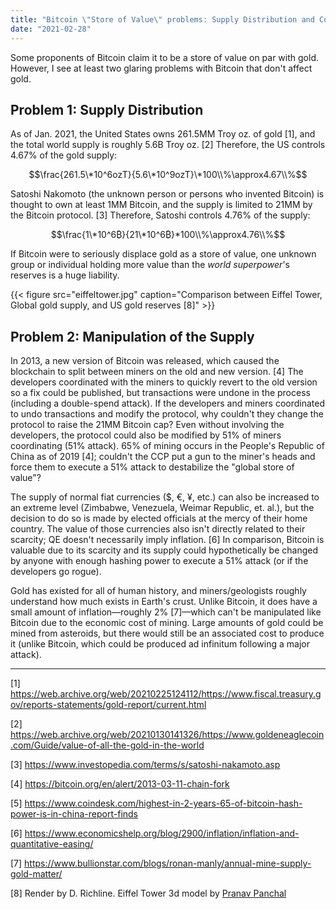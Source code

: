 ```yaml
---
title: "Bitcoin \"Store of Value\" problems: Supply Distribution and Control"
date: "2021-02-28"
---
```


Some proponents of Bitcoin claim it to be a store of value on par with gold. However, I see at least two glaring problems with Bitcoin that don't affect gold. 

## Problem 1: Supply Distribution

As of Jan. 2021, the United States owns 261.5MM Troy oz. of gold [1], and the total world supply is roughly 5.6B Troy oz. [2] Therefore, the US controls 4.67% of the gold supply: 

$$\frac{261.5\*10^6ozT}{5.6\*10^9ozT}\*100\\%\approx4.67\\%$$

Satoshi Nakomoto (the unknown person or persons who invented Bitcoin) is thought to own at least 1MM Bitcoin, and the supply is limited to 21MM by the Bitcoin protocol. [3] Therefore, Satoshi controls 4.76% of the supply:

$$\frac{1\*10^6₿}{21\*10^6₿}*100\\%\approx4.76\\%$$

If Bitcoin were to seriously displace gold as a store of value, one unknown group or individual holding more value than the *world superpower*'s reserves is a huge liability.

{{< figure src="eiffeltower.jpg" caption="Comparison between Eiffel Tower, Global gold supply, and US gold reserves [8]" >}}

## Problem 2: Manipulation of the Supply

In 2013, a new version of Bitcoin was released, which caused the blockchain to split between miners on the old and new version. [4] The developers coordinated with the miners to quickly revert to the old version so a fix could be published, but transactions were undone in the process (including a double-spend attack). If the developers and miners coordinated to undo transactions and modify the protocol, why couldn't they change the protocol to raise the 21MM Bitcoin cap? Even without involving the developers, the protocol could also be modified by 51% of miners coordinating (51% attack). 65% of mining occurs in the People's Republic of China as of 2019 [4]; couldn't the CCP put a gun to the miner's heads and force them to execute a 51% attack to destabilize the "global store of value"? 

The supply of normal fiat currencies ($, €, ¥, etc.) can also be increased to an extreme level (Zimbabwe, Venezuela, Weimar Republic, et. al.), but the decision to do so is made by elected officials at the mercy of their home country. The value of those currencies also isn't directly related to their scarcity; QE doesn't necessarily imply inflation. [6] In comparison, Bitcoin is valuable due to its scarcity and its supply could hypothetically be changed by anyone with enough hashing power to execute a 51% attack (or if the developers go rogue).

Gold has existed for all of human history, and miners/geologists roughly understand how much exists in Earth's crust. Unlike Bitcoin, it does have a small amount of inflation—roughly 2% [7]—which can't be manipulated like Bitcoin due to the economic cost of mining. Large amounts of gold could be mined from asteroids, but there would still be an associated cost to produce it (unlike Bitcoin, which could be produced ad infinitum following a major attack). 

---

[1] https://web.archive.org/web/20210225124112/https://www.fiscal.treasury.gov/reports-statements/gold-report/current.html

[2] https://web.archive.org/web/20210130141326/https://www.goldeneaglecoin.com/Guide/value-of-all-the-gold-in-the-world

[3] https://www.investopedia.com/terms/s/satoshi-nakamoto.asp

[4] https://bitcoin.org/en/alert/2013-03-11-chain-fork

[5] https://www.coindesk.com/highest-in-2-years-65-of-bitcoin-hash-power-is-in-china-report-finds

[6] https://www.economicshelp.org/blog/2900/inflation/inflation-and-quantitative-easing/

[7] https://www.bullionstar.com/blogs/ronan-manly/annual-mine-supply-gold-matter/

[8] Render by D. Richline. Eiffel Tower 3d model by [Pranav Panchal](https://grabcad.com/library/eiffel-tower)